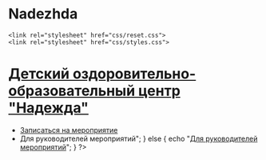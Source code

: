 # Nadezhda
<!DOCTYPE html>
<html lang="ru">
<head>
    <meta charset="UTF-8">
    <title>Home</title>
    
    <link rel="stylesheet" href="css/reset.css">
    <link rel="stylesheet" href="css/styles.css">
    
    
</head>
<body>
    <div class="container">
        <a href="/" class="logoLink"><h1 class="logo">Детский оздоровительно-образовательный центр "Надежда"</h1></a>
        <nav class="menu-block">
            <ul>
                <li class="menu-item">
                    <a href="registration.php">Записаться на мероприятие</a>
                </li>
                <li class="menu-item">
                    <?php
                        if (isset($_COOKIE["login_cookie"])) {
                            echo "<a id='moderLink' href='registration.php'>Для руководителей мероприятий</a>";
                        } else {
                            echo "<a id='moderLink' href='login.php'>Для руководителей мероприятий</a>";
                        }
                    ?>
                </li>
                <!--<li class="menu-item">
                   
                    <?php
                        /*if (isset($_COOKIE["login_cookie"])) {
                            echo "<a id='moderLink' href='registration.php'>Для администратора</a>";
                        } else {
                            echo "<a id='moderLink' href='login.php'>Для администратора</a>";
                        }*/
                    ?>
                </li>-->
                <li class="menu-item">
                   
                    <form action="php/auth.php">
                        <?php
                            if (isset($_COOKIE["login_cookie"])) {
                                echo "<button>Выйти</button>";
                            }
                        ?>
                    </form>
                </li>
            </ul>
        </nav>
        <img src="img/bf1b5518d9_201606011331.jpeg" style="margin-left: 150px; margin-top: 50px;" alt="">
        
    </div>
      
</body>
</html>
